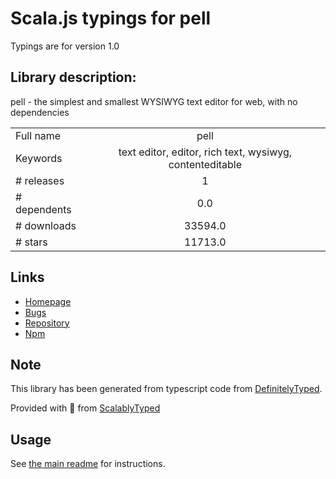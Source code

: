 
# Scala.js typings for pell

Typings are for version 1.0

## Library description:
pell - the simplest and smallest WYSIWYG text editor for web, with no dependencies

|                    |                 |
| ------------------ | :-------------: |
| Full name          | pell |
| Keywords           | text editor, editor, rich text, wysiwyg, contenteditable |
| # releases         | 1 |
| # dependents       | 0.0 |
| # downloads        | 33594.0 |
| # stars            | 11713.0 |

## Links
- [Homepage](https://jaredreich.com/pell)
- [Bugs](https://github.com/jaredreich/pell/issues)
- [Repository](https://github.com/jaredreich/pell)
- [Npm](https://www.npmjs.com/package/pell)
    


## Note
This library has been generated from typescript code from [DefinitelyTyped](https://definitelytyped.org).

Provided with :purple_heart: from [ScalablyTyped](https://github.com/oyvindberg/ScalablyTyped)

## Usage
See [the main readme](../../readme.md) for instructions.


